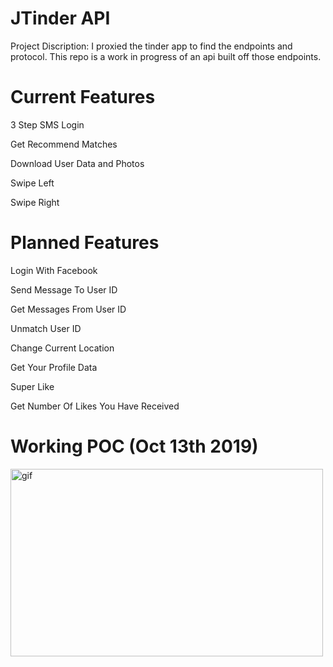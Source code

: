 <h1>JTinder API</h1>
Project Discription: I proxied the tinder app to find the endpoints and protocol. This repo is a work in progress of an api built off those endpoints.
<h1>Current Features</h1>
<p>3 Step SMS Login</p>
<p>Get Recommend Matches</p>
<p>Download User Data and Photos</p>
<p>Swipe Left</p>
<p>Swipe Right</p>
<h1>Planned Features</h1>
<p>Login With Facebook</p>
<p>Send Message To User ID</p>
<p>Get Messages From User ID</p>
<p>Unmatch User ID</p>
<p>Change Current Location</p>
<p>Get Your Profile Data</p>
<p>Super Like</p>
<p>Get Number Of Likes You Have Received</p>
<h1>Working POC (Oct 13th 2019)</h1>
<img src="https://user-images.githubusercontent.com/39224367/66710262-bc0b6a80-ed42-11e9-9dc9-b33bc4fa8c04.gif" alt="gif" width="500" height="300">

